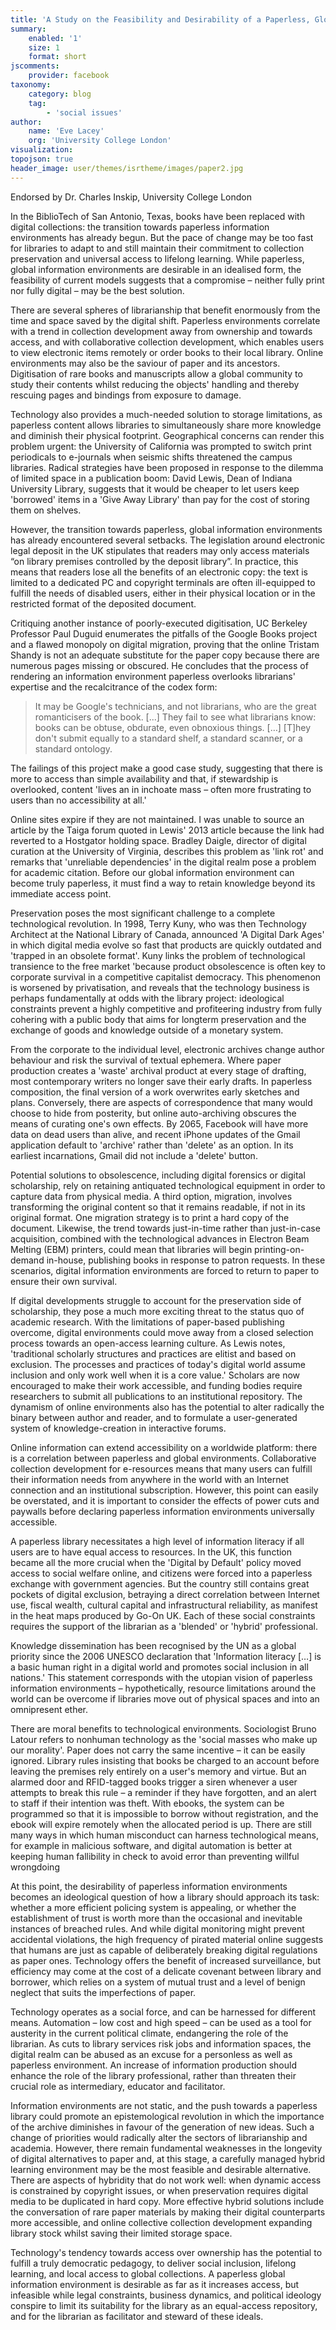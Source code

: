 ```yaml
---
title: 'A Study on the Feasibility and Desirability of a Paperless, Global Information Environment'
summary:
    enabled: '1'
    size: 1
    format: short
jscomments:
    provider: facebook
taxonomy:
    category: blog
    tag:
        - 'social issues'
author:
    name: 'Eve Lacey'
    org: 'University College London'
visualization:
topojson: true
header_image: user/themes/isrtheme/images/paper2.jpg
---
```


<link rel="stylesheet" href="https://maxcdn.bootstrapcdn.com/font-awesome/4.6.1/css/font-awesome.min.css">
<script src="http://code.jquery.com/jquery-1.11.2.min.js"></script>

<script src="http://a11y.nicolas-hoffmann.net/modal/js/jquery-accessible-modal-window-aria.js"></script>


<style>
    .slider {
      position: relative;
      top: 40px;
      left: 40px;
    }

    .slider-tray {
      position: absolute;
      width: 100%;
      height: 6px;
      border: solid 1px #ccc;
      border-top-color: #aaa;
      border-radius: 4px;
      background-color: #f0f0f0;
      box-shadow: inset 0 1px 2px rgba(0, 0, 0, 0.08);
    }

    .slider-handle {
      position: absolute;
      top: 3px;
    }

    .slider-handle-icon {
      width: 14px;
      height: 14px;
      border: solid 1px #aaa;
      position: absolute;
      border-radius: 10px;
      background-color: #fff;
      box-shadow: 0 1px 4px rgba(0, 0, 0, 0.2);
      top: -7px;
      left: -7px;
    }

    dialog {
        display: block;
        z-index: 1;
        position: fixed;
        top: 100px;
        right: 15%;
        left: 15%;
        width: 70%;
        border: 1px solid #EAEAEA;
        border-radius: 5px;
        padding-right: 5%;
        padding-left: 5%;
        max-height: 550px;
        overflow: scroll;
        }

    dialog h1{
      font-size: 1.5rem;
      text-transform: none;
      letter-spacing:0px;
    }
    .modal {
      position: fixed;
      left: 25%;
      right: auto;
      top: 25%;
      width: 50%;
      margin: 0 auto;
      border: 1px solid red; 
      background: #fff;
      z-index: 667;
      padding: 2em;
    }
    .modal-overlay {
      position: fixed;
      top: 0;
      bottom: 0;
      right: 0;
      left: 0;
      background: #000;
      opacity: .6;
      z-index: 666;
    }

    .hidden{
      display: none;
    }

    .js-modal{
      width:100%;
      margin-top: 20px;
      margin-bottom: 20px;
    }
</style>


<div id="endorsement" class="hidden modal">
  <p style="text-align:center; color:#3E0C46;"><em>from Dr. Charles Inskip, Programme Director, MA Library and Information Studies, <br />University College London</em></p>
  <p>This paper discusses the key issues around a paperless, global information environment focusing on the idea that a balance between physical and digital formats is not only more realistic but also more appropriate. The discussions consider the issues recognising the imperfections and unreliabilities of electronic media within the context of their affordances of widespread access and importance in the preservation process. The author recognises the impact of market forces on the process of digitisation and discusses quite clearly the tensions arising from these in the perpetuation and sharing of knowledge. The importance of information literacy is clearly identified in relation to the adoption of online materials and the complexity of supporting the development of these literacies within the complex information environment is linked effectively to a consideration role of the library and information professional within this context. Throughout the paper the author draws from relevant current examples from professional and academic literature and makes a very coherent argument that the optimum information environment in today’s context recognises a balance between the physical and the digital.</p>

</div>

<a class="js-modal" data-modal-prefix-class="simple-animated" data-modal-content-id="endorsement" data-modal-title="Faculty Endorsement" data-modal-close-text="Close" data-modal-close-title="Close this modal window">Endorsed by Dr. Charles Inskip, University College London <i class="fa fa-external-link-square" aria-hidden="true"></i></a>


In the BiblioTech of San Antonio, Texas, books have been replaced with digital collections: the transition towards paperless information environments has already begun. But the pace of change may be too fast for libraries to adapt to and still maintain their commitment to collection preservation and universal access to lifelong learning. While paperless, global information environments are desirable in an idealised form, the feasibility of current models suggests that a compromise – neither fully print nor fully digital – may be the best solution. 

There are several spheres of librarianship that benefit enormously from the time and space saved by the digital shift. Paperless environments correlate with a trend in collection development away from ownership and towards access, and with collaborative collection development, which enables users to view electronic items remotely or order books to their local library. Online environments may also be the saviour of paper and its ancestors. Digitisation of rare books and manuscripts allow a global community to study their contents whilst reducing the objects' handling and thereby rescuing pages and bindings from exposure to damage. 

Technology also provides a much-needed solution to storage limitations, as paperless content allows libraries to simultaneously share more knowledge and diminish their physical footprint. Geographical concerns can render this problem urgent: the University of California was prompted to switch print periodicals to e-journals when seismic shifts threatened the campus libraries.  Radical strategies have been proposed in response to the dilemma of limited space in a publication boom: David Lewis, Dean of Indiana University Library, suggests that it would be cheaper to let users keep 'borrowed' items in a 'Give Away Library' than pay for the cost of storing them on shelves.  

However, the transition towards paperless, global information environments has already encountered several setbacks. The legislation around electronic legal deposit in the UK stipulates that readers may only access materials “on library premises controlled by the deposit library”.  In practice, this means that readers lose all the benefits of an electronic copy: the text is limited to a dedicated PC and copyright terminals are often ill-equipped to fulfill the needs of disabled users, either in their physical location or in the restricted format of the deposited document.

Critiquing another instance of poorly-executed digitisation, UC Berkeley Professor Paul Duguid enumerates the pitfalls of the Google Books project and a flawed monopoly on digital migration, proving that the online Tristam Shandy is not an adequate substitute for the paper copy because there are numerous pages missing or obscured. He concludes that the process of rendering an information environment paperless overlooks librarians' expertise and the recalcitrance of the codex form:

>It may be Google's technicians, and not librarians, who are the great romanticisers of the 	book. [...] They fail to see what librarians know: books can be obtuse, obdurate, even 	obnoxious things. […] [T]hey don't submit equally to a standard shelf, a standard 	scanner, or a standard ontology. 

The failings of this project make a good case study, suggesting that there is more to access than simple availability and that, if stewardship is overlooked, content 'lives an in inchoate mass – often more frustrating to users than no accessibility at all.'  

Online sites expire if they are not maintained. I was unable to source an article by the Taiga forum quoted in Lewis' 2013 article because the link had reverted to a Hostgator holding space. Bradley Daigle, director of digital curation at the University of Virginia, describes this problem as 'link rot' and remarks that 'unreliable dependencies' in the digital realm pose a problem for academic citation.  Before our global information environment can become truly paperless, it must find a way to retain knowledge beyond its immediate access point. 

Preservation poses the most significant challenge to a complete technological revolution. In 1998, Terry Kuny, who was then Technology Architect at the National Library of Canada, announced 'A Digital Dark Ages' in which digital media evolve so fast that products are quickly outdated and 'trapped in an obsolete format'.  Kuny links the problem of technological transience to the free market 'because product obsolescence is often key to corporate survival in a competitive capitalist democracy.  This phenomenon is worsened by privatisation, and reveals that the technology business is perhaps fundamentally at odds with the library project: ideological constraints prevent a highly competitive and profiteering industry from fully cohering with a public body that aims for longterm preservation and the exchange of goods and knowledge outside of a monetary system.

From the corporate to the individual level, electronic archives change author behaviour and risk the survival of textual ephemera. Where paper production creates a 'waste' archival product at every stage of drafting, most contemporary writers  no longer save their early drafts. In paperless composition, the final version of a work overwrites early sketches and plans. Conversely, there are aspects of correspondence that many would choose to hide from posterity, but online auto-archiving obscures the means of curating one's own effects. By 2065, Facebook will have more data on dead users than alive,  and recent iPhone updates of the Gmail application default to 'archive' rather than 'delete' as an option.  In its earliest incarnations, Gmail did not include a 'delete' button. 

Potential solutions to obsolescence, including digital forensics or digital scholarship, rely on retaining antiquated technological equipment in order to capture data from physical media.  A third option, migration, involves transforming the original content so that it remains readable, if not in its original format. One migration strategy is to print a hard copy of the document. Likewise, the trend towards just-in-time rather than just-in-case acquisition, combined with the technological advances in Electron Beam Melting (EBM) printers, could mean that libraries will begin printing-on-demand in-house, publishing  books in response to patron requests.  In these scenarios, digital information environments are forced to return to paper to ensure their own survival. 

If digital developments struggle to account for the preservation side of scholarship, they pose a much more exciting threat to the status quo of academic research. With the limitations of paper-based publishing overcome, digital environments could move away from a closed selection process towards an open-access learning culture. As Lewis notes, 'traditional scholarly structures and practices are elitist and based on exclusion. The processes and practices of today's digital world assume inclusion and only work well when it is a core value.'  Scholars are now encouraged to make their work accessible, and funding bodies require researchers to submit all publications to an institutional repository.  The dynamism of online environments also has the potential to alter radically the binary between author and reader, and to formulate a user-generated system of knowledge-creation in interactive forums.

Online information can extend accessibility on a worldwide platform: there is a correlation between paperless and global environments. Collaborative collection development for e-resources means that many users can fulfill their information needs from anywhere in the world with an Internet connection and an institutional subscription. However, this point can easily be overstated, and it is important to consider the effects of power cuts and paywalls before declaring paperless information environments universally accessible. 

A paperless library necessitates a high level of information literacy if all users are to have equal access to resources. In the UK, this function became all the more crucial when the 'Digital by Default' policy moved access to social welfare online, and citizens were forced into a paperless exchange with government agencies.  But the country still contains great pockets of digital exclusion, betraying a direct correlation between Internet use, fiscal wealth, cultural capital and infrastructural reliability, as manifest in the heat maps produced by Go-On UK.  Each of these social constraints requires the support of the librarian as a 'blended' or 'hybrid' professional.  

Knowledge dissemination has been recognised by the UN as a global priority since the 2006 UNESCO declaration that 'Information literacy […] is a basic human right in a digital world and promotes social inclusion in all nations.'  This statement corresponds with the utopian vision of paperless information environments – hypothetically, resource limitations around the world can be overcome if libraries move out of physical spaces and into an omnipresent ether.  

There are moral benefits to technological environments. Sociologist Bruno Latour refers to nonhuman technology as the 'social masses who make up our morality'.  Paper does not carry the same incentive – it can be easily ignored. Library rules insisting that books be charged to an account before leaving the premises rely entirely on a user's memory and virtue. But an alarmed door and RFID-tagged books trigger a siren whenever a user attempts to break this rule – a reminder if they have forgotten, and an alert to staff if their intention was theft. With ebooks, the system can be programmed so that it is impossible to borrow without registration, and the ebook will expire remotely when the allocated period is up. There are still many ways in which human misconduct can harness technological means, for example in malicious software, and digital automation is better at keeping human fallibility in check to avoid error than preventing willful wrongdoing

At this point, the desirability of paperless information environments becomes an ideological question of how a library should approach its task: whether a more efficient policing system is appealing, or whether the establishment of trust is worth more than the occasional and inevitable instances of breached rules. And while digital monitoring might prevent accidental violations, the high frequency of pirated material online suggests that humans are just as capable of deliberately breaking digital regulations as paper ones. Technology offers the benefit of increased surveillance, but efficiency may come at the cost of a delicate covenant between library and borrower, which relies on a system of mutual trust and a level of benign neglect that suits the imperfections of paper. 

Technology operates as a social force, and can be harnessed for different means. Automation – low cost and high speed – can be used as a tool for austerity in the current political climate, endangering the role of the librarian. As cuts to library services risk jobs and information spaces, the digital realm can be abused as an excuse for a personless as well as paperless environment. An increase of information production should enhance the role of the library professional, rather than threaten their crucial role as intermediary, educator and facilitator.

Information environments are not static, and the push towards a paperless library could promote an epistemological revolution in which the importance of the archive diminishes in favour of the generation of new ideas. Such a change of priorities would radically alter the sectors of librarianship and academia. However, there remain fundamental weaknesses in the longevity of digital alternatives to paper and, at this stage, a carefully managed hybrid learning environment may be the most feasible and desirable alternative. There are aspects of hybridity that do not work well: when dynamic access is constrained by copyright issues, or when preservation requires digital media to be duplicated in hard copy. More effective hybrid solutions include the conversation of rare paper materials by making their digital counterparts more accessible, and online collective collection development expanding library stock whilst saving their limited storage space. 

Technology's tendency towards access over ownership has the potential to fulfill a truly democratic pedagogy, to deliver social inclusion, lifelong learning, and local access to global collections. A paperless global information environment is desirable as far as it increases access, but infeasible while legal constraints, business dynamics, and political ideology conspire to limit its suitability for the library as an equal-access repository, and for the librarian as facilitator and steward of these ideals. 


<script src="http://assets-polarb-com.a.ssl.fastly.net/assets/polar-embedded.js" async="true" data-publisher="Shomik" data-poll-id="238931"></script>


<script src="http://assets-polarb-com.a.ssl.fastly.net/assets/polar-embedded.js" async="true" data-publisher="Shomik" data-poll-id="238932"></script>


<script src="http://assets-polarb-com.a.ssl.fastly.net/assets/polar-embedded.js" async="true" data-publisher="Shomik" data-poll-id="238933"></script>

